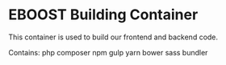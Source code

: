 # EBOOST Building Container
This container is used to build our frontend and backend code.

Contains:
 php
 composer
 npm
 gulp
 yarn
 bower
 sass
 bundler
